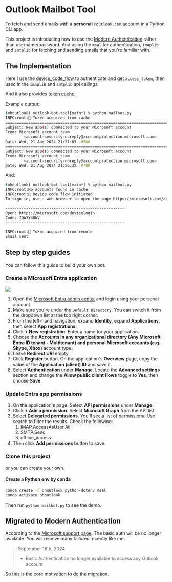 # Outlook Mailbot Tool

To fetch and send emails with a **personal** `@outlook.com` account in a Python CLI app.

This project is introducing how to use the [Modern Authentication](https://support.microsoft.com/en-us/office/modern-authentication-methods-now-needed-to-continue-syncing-outlook-email-in-non-microsoft-email-apps-c5d65390-9676-4763-b41f-d7986499a90d) rather than username/password. And using the `msal` for authentication, `imaplib` and `smtplib` for fetching and sending emails that you're familiar with.

## The Implementation

Here I use the [device_code_flow](https://learn.microsoft.com/en-us/entra/identity-platform/v2-oauth2-device-code) to authenticate and get `access_token`, then used in the `imaplib` and `smtplib` api callings.

And it also provides [token cache](https://learn.microsoft.com/en-us/python/api/msal/msal.token_cache.serializabletokencache?view=msal-py-latest).

Example output:

```sh
(ohoutlook) outlook-bot-tool[main*] % python mailbot.py
INFO:root:🔐 Token acquired from cache
====================================================================================================
Subject: New app(s) connected to your Microsoft account
From: Microsoft account team
        <account-security-noreply@accountprotection.microsoft.com>
Date: Wed, 21 Aug 2024 21:21:03 -0700
====================================================================================================
Subject: New app(s) connected to your Microsoft account
From: Microsoft account team
        <account-security-noreply@accountprotection.microsoft.com>
Date: Wed, 21 Aug 2024 21:26:32 -0700
```

And:

```sh
(ohoutlook) outlook-bot-tool[main*] % python mailbot.py
INFO:root:No accounts found in cache
INFO:root:🔑 Device code flow initiated
To sign in, use a web browser to open the page https://microsoft.com/devicelogin and enter the code IQA3Y48WV to authenticate.

----------------------------------------------------
Open: https://microsoft.com/devicelogin
Code: IQA3Y48WV
----------------------------------------------------

INFO:root:🔐 Token acquired from remote
Email sent
```

## Step by step guides

You can follow this guide to build your own bot.

### Create a Microsoft Entra application

![](https://learn.microsoft.com/en-us/graph/tutorials/images/entra-portal-app-registrations.png)

1. Open the [Microsoft Entra admin center](https://entra.microsoft.com/) and login using your personal account.
2. Make sure you're under the `Default Directory`. You can switch it from the dropdown list at the top right corner.
3. From the left-hand navigation, expand **Identity**, expand **Applications**, then select **App registrations**.
4. Click **+ New registration**. Enter a name for your application.
5. Choose the **Accounts in any organizational directory (Any Microsoft Entra ID tenant - Multitenant) and personal Microsoft accounts (e.g. Skype, Xbox)** account type.
6. Leave **Redirect URI** empty.
7. Click **Register** button. On the application's **Overview** page, copy the value of the **Application (client) ID** and save it.
8. Select **Authentication** under **Manage**. Locate the **Advanced settings** section and change the **Allow public client flows** toggle to **Yes**, then choose **Save**.

### Update Entra app permissions

1. On the application's page. Select **API permissions** under **Manage**.
2. Click **+ Add a permission**. Select **Microsoft Graph** from the API list.
3. Select **Delegated permissions**. You'll see a list of permissions. Use search to filter the results. Check the following:
   1. IMAP.AccessAsUser.All
   2. SMTP.Send
   3. offline_access
4. Then click **Add permissions** button to save.

### Clone this project

or you can create your own.

#### Create a Python env by conda

```sh
conda create -n ohoutlook python-dotenv msal
conda activate ohoutlook
```

Then run `python mailbot.py` to see the demo.

## Migrated to Modern Authentication

According to the [Microsoft support page](https://support.microsoft.com/en-us/office/modern-authentication-methods-now-needed-to-continue-syncing-outlook-email-in-non-microsoft-email-apps-c5d65390-9676-4763-b41f-d7986499a90d). The basic auth will be no longer available. You will receive many failures recently like me.

> September 16th, 2024 
>
> - Basic Authentication no longer available to access any Outlook account

So this is the core motivation to do the migration.
